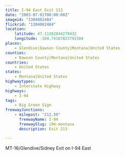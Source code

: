 ```yaml
---
title: I-94 East Exit 213
date: "2003-07-01T00:00:00Z"
imageid: "1304082484"
flickrid: "1304082484"
location:
    latitude: 47.11302844279432
    longitude: -104.74167823791504
places:
    - Glendive|Dawson County|Montana|United States
counties:
    - Dawson County|Montana|United States
countries:
    - United States
states:
    - Montana|United States
highwaytypes:
    - Interstate Highway
highways:
    - I-94
tags:
    - Big Green Sign
freewayJunctions:
    - milepost: "212.59"
      freewayName: I-94
      freewaySlug: i94-montana
      description: Exit 213

---
```

MT-16/Glendive/Sidney Exit on I-94 East